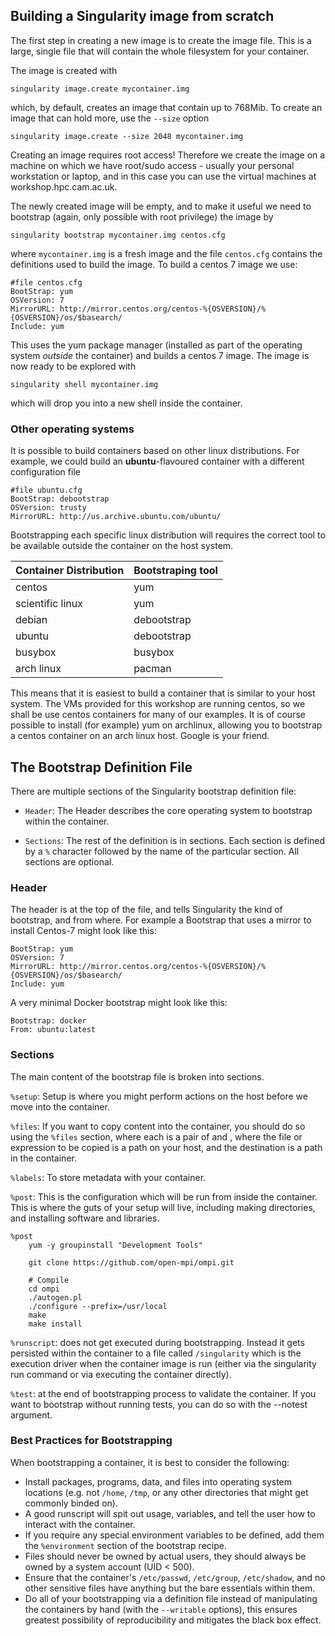## Building a Singularity image from scratch

The first step in creating a new image is to create the image file. This is a large, single file that will contain the whole filesystem for your container.

The image is created with

    singularity image.create mycontainer.img

which, by default, creates an image that contain up to 768Mib. To create an image that can hold more, use the `--size` option

    singularity image.create --size 2048 mycontainer.img

Creating an image requires root access! Therefore we create the image on a machine on which we have root/sudo access - usually your personal workstation or laptop, and in this case you can use the virtual machines at workshop.hpc.cam.ac.uk.


The newly created image will be empty, and to make it useful we need to bootstrap (again, only possible with root privilege) the image by

    singularity bootstrap mycontainer.img centos.cfg

where `mycontainer.img` is a fresh image and the file `centos.cfg` contains the definitions used to build the image. To build a centos 7 image we use:

    #file centos.cfg
    BootStrap: yum
    OSVersion: 7
    MirrorURL: http://mirror.centos.org/centos-%{OSVERSION}/%{OSVERSION}/os/$basearch/
    Include: yum

This uses the yum package manager (installed as part of the operating system *outside* the container) and builds a centos 7 image. The image is now ready to be explored with

    singularity shell mycontainer.img

which will drop you into a new shell inside the container.

### Other operating systems

It is possible to build containers based on other linux distributions. For example, we could build an **ubuntu**-flavoured container with a different configuration file

    #file ubuntu.cfg
    BootStrap: debootstrap
    OSVersion: trusty
    MirrorURL: http://us.archive.ubuntu.com/ubuntu/

Bootstrapping each specific linux distribution will requires the correct tool to be available outside the container on the host system. 

| Container Distribution | Bootstraping tool |
| -- | -- |
| centos | yum |
| scientific linux | yum |
| debian | debootstrap |
| ubuntu | debootstrap |
| busybox | busybox |
| arch linux | pacman |

This means that it is easiest to build a container that is similar to your host system. The VMs provided for this workshop are running centos, so we shall be use centos containers for many of our examples. It is of course possible to install (for example) yum on archlinux, allowing you to bootstrap a centos container on an arch linux host. Google is your friend.


## The Bootstrap Definition File
There are multiple sections of the Singularity bootstrap definition file:

* `Header`: The Header describes the core operating system to bootstrap within the container. 

* `Sections`: The rest of the definition is in sections. Each section is defined by a `%` character followed by the name of the particular section. All sections are optional.

### Header

The header is at the top of the file, and tells Singularity the kind of bootstrap, and from where. For example a Bootstrap that uses a mirror to install Centos-7 might look like this:

```
BootStrap: yum
OSVersion: 7
MirrorURL: http://mirror.centos.org/centos-%{OSVERSION}/%{OSVERSION}/os/$basearch/
Include: yum
```

A very minimal Docker bootstrap might look like this:

```
Bootstrap: docker
From: ubuntu:latest
```

### Sections

The main content of the bootstrap file is broken into sections.

`%setup`: Setup is where you might perform actions on the host before we move into the container.

`%files`: If you want to copy content into the container, you should do so using the `%files` section, where each is a pair of <source> and <destination>, where the file or expression to be copied is a path on your host, and the destination is a path in the container. 

`%labels`: To store metadata with your container.

`%post`: This is the configuration which will be run from inside the container. This is where the guts of your setup will live, including making directories, and installing software and libraries.

```shell
%post
    yum -y groupinstall "Development Tools"

    git clone https://github.com/open-mpi/ompi.git

    # Compile
    cd ompi
    ./autogen.pl
    ./configure --prefix=/usr/local
    make
    make install
```

`%runscript`:  does not get executed during bootstrapping. Instead it gets persisted within the container to a file called `/singularity` which is the execution driver when the container image is run (either via the singularity run command or via executing the container directly).

`%test`: at the end of bootstrapping process to validate the container. If you want to bootstrap without running tests, you can do so with the --notest argument.


### Best Practices for Bootstrapping
When bootstrapping a container, it is best to consider the following:

* Install packages, programs, data, and files into operating system locations (e.g. not `/home`, `/tmp`, or any other directories that might get commonly binded on).
* A good runscript will spit out usage, variables, and tell the user how to interact with the container.
* If you require any special environment variables to be defined, add them the `%environment` section of the bootstrap recipe.
* Files should never be owned by actual users, they should always be owned by a system account (UID < 500).
* Ensure that the container's `/etc/passwd`, `/etc/group`, `/etc/shadow`, and no other sensitive files have anything but the bare essentials within them.
* Do all of your bootstrapping via a definition file instead of manipulating the containers by hand (with the `--writable` options), this ensures greatest possibility of reproducibility and mitigates the black box effect.
